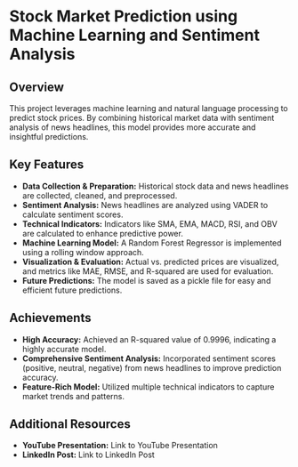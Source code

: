 # Stock Market Prediction using Machine Learning and Sentiment Analysis

## Overview

This project leverages machine learning and natural language processing to predict stock prices. By combining historical market data with sentiment analysis of news headlines, this model provides more accurate and insightful predictions.

## Key Features

- **Data Collection & Preparation:** Historical stock data and news headlines are collected, cleaned, and preprocessed.
- **Sentiment Analysis:** News headlines are analyzed using VADER to calculate sentiment scores.
- **Technical Indicators:** Indicators like SMA, EMA, MACD, RSI, and OBV are calculated to enhance predictive power.
- **Machine Learning Model:** A Random Forest Regressor is implemented using a rolling window approach.
- **Visualization & Evaluation:** Actual vs. predicted prices are visualized, and metrics like MAE, RMSE, and R-squared are used for evaluation.
- **Future Predictions:** The model is saved as a pickle file for easy and efficient future predictions.

## Achievements

- **High Accuracy:** Achieved an R-squared value of 0.9996, indicating a highly accurate model.
- **Comprehensive Sentiment Analysis:** Incorporated sentiment scores (positive, neutral, negative) from news headlines to improve prediction accuracy.
- **Feature-Rich Model:** Utilized multiple technical indicators to capture market trends and patterns.

## Additional Resources
- **YouTube Presentation:** Link to YouTube Presentation
- **LinkedIn Post:** Link to LinkedIn Post


